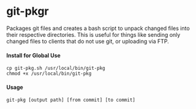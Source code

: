 # git-pkgr
Packages git files and creates a bash script to unpack changed files into their respective directories.
This is useful for things like sending only changed files to clients that do not use git, or uploading via FTP.

#### Install for Global Use
```
cp git-pkg.sh /usr/local/bin/git-pkg
chmod +x /usr/local/bin/git-pkg
```

#### Usage
```
git-pkg [output path] [from commit] [to commit]
```
